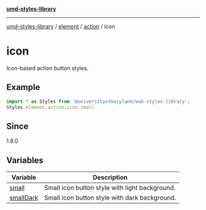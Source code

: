 [**umd-styles-library**](../../../../../README.md)

***

[umd-styles-library](../../../../../modules.md) / [element](../../../../README.md) / [action](../../README.md) / icon

# icon

Icon-based action button styles.

## Example

```typescript
import * as Styles from '@universityofmaryland/web-styles-library';
Styles.element.action.icon.small
```

## Since

1.8.0

## Variables

| Variable | Description |
| ------ | ------ |
| [small](variables/small.md) | Small icon button style with light background. |
| [smallDark](variables/smallDark.md) | Small icon button style with dark background. |
